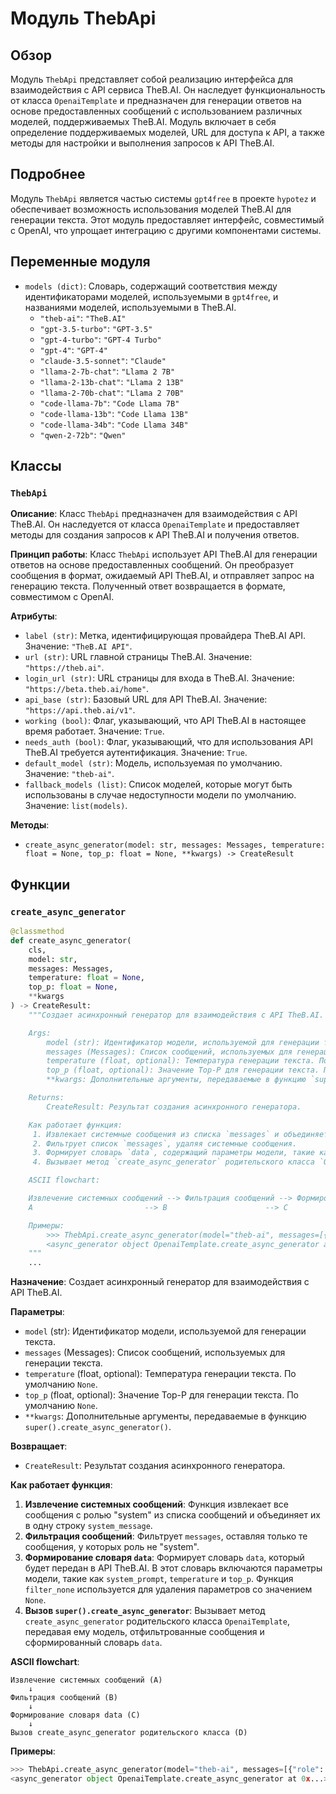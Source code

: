 # Модуль ThebApi

## Обзор

Модуль `ThebApi` представляет собой реализацию интерфейса для взаимодействия с API сервиса TheB.AI. Он наследует функциональность от класса `OpenaiTemplate` и предназначен для генерации ответов на основе предоставленных сообщений с использованием различных моделей, поддерживаемых TheB.AI. Модуль включает в себя определение поддерживаемых моделей, URL для доступа к API, а также методы для настройки и выполнения запросов к API TheB.AI.

## Подробнее

Модуль `ThebApi` является частью системы `gpt4free` в проекте `hypotez` и обеспечивает возможность использования моделей TheB.AI для генерации текста. Этот модуль предоставляет интерфейс, совместимый с OpenAI, что упрощает интеграцию с другими компонентами системы.

## Переменные модуля

- `models (dict)`: Словарь, содержащий соответствия между идентификаторами моделей, используемыми в `gpt4free`, и названиями моделей, используемыми в TheB.AI.
    - `"theb-ai"`: `"TheB.AI"`
    - `"gpt-3.5-turbo"`: `"GPT-3.5"`
    - `"gpt-4-turbo"`: `"GPT-4 Turbo"`
    - `"gpt-4"`: `"GPT-4"`
    - `"claude-3.5-sonnet"`: `"Claude"`
    - `"llama-2-7b-chat"`: `"Llama 2 7B"`
    - `"llama-2-13b-chat"`: `"Llama 2 13B"`
    - `"llama-2-70b-chat"`: `"Llama 2 70B"`
    - `"code-llama-7b"`: `"Code Llama 7B"`
    - `"code-llama-13b"`: `"Code Llama 13B"`
    - `"code-llama-34b"`: `"Code Llama 34B"`
    - `"qwen-2-72b"`: `"Qwen"`

## Классы

### `ThebApi`

**Описание**: Класс `ThebApi` предназначен для взаимодействия с API TheB.AI. Он наследуется от класса `OpenaiTemplate` и предоставляет методы для создания запросов к API TheB.AI и получения ответов.

**Принцип работы**:
Класс `ThebApi` использует API TheB.AI для генерации ответов на основе предоставленных сообщений. Он преобразует сообщения в формат, ожидаемый API TheB.AI, и отправляет запрос на генерацию текста. Полученный ответ возвращается в формате, совместимом с OpenAI.

**Атрибуты**:
- `label (str)`: Метка, идентифицирующая провайдера TheB.AI API. Значение: `"TheB.AI API"`.
- `url (str)`: URL главной страницы TheB.AI. Значение: `"https://theb.ai"`.
- `login_url (str)`: URL страницы для входа в TheB.AI. Значение: `"https://beta.theb.ai/home"`.
- `api_base (str)`: Базовый URL для API TheB.AI. Значение: `"https://api.theb.ai/v1"`.
- `working (bool)`: Флаг, указывающий, что API TheB.AI в настоящее время работает. Значение: `True`.
- `needs_auth (bool)`: Флаг, указывающий, что для использования API TheB.AI требуется аутентификация. Значение: `True`.
- `default_model (str)`: Модель, используемая по умолчанию. Значение: `"theb-ai"`.
- `fallback_models (list)`: Список моделей, которые могут быть использованы в случае недоступности модели по умолчанию. Значение: `list(models)`.

**Методы**:

- `create_async_generator(model: str, messages: Messages, temperature: float = None, top_p: float = None, **kwargs) -> CreateResult`

## Функции

### `create_async_generator`

```python
@classmethod
def create_async_generator(
    cls,
    model: str,
    messages: Messages,
    temperature: float = None,
    top_p: float = None,
    **kwargs
) -> CreateResult:
    """Создает асинхронный генератор для взаимодействия с API TheB.AI.

    Args:
        model (str): Идентификатор модели, используемой для генерации текста.
        messages (Messages): Список сообщений, используемых для генерации текста.
        temperature (float, optional): Температура генерации текста. По умолчанию `None`.
        top_p (float, optional): Значение Top-P для генерации текста. По умолчанию `None`.
        **kwargs: Дополнительные аргументы, передаваемые в функцию `super().create_async_generator()`.

    Returns:
        CreateResult: Результат создания асинхронного генератора.

    Как работает функция:
     1. Извлекает системные сообщения из списка `messages` и объединяет их в строку `system_message`.
     2. Фильтрует список `messages`, удаляя системные сообщения.
     3. Формирует словарь `data`, содержащий параметры модели, такие как `system_prompt`, `temperature` и `top_p`.
     4. Вызывает метод `create_async_generator` родительского класса `OpenaiTemplate` с передачей модели, сообщений и дополнительных данных.

    ASCII flowchart:

    Извлечение системных сообщений --> Фильтрация сообщений --> Формирование словаря data --> Вызов create_async_generator родительского класса
    A                         --> B                      --> C                      --> D

    Примеры:
        >>> ThebApi.create_async_generator(model="theb-ai", messages=[{"role": "user", "content": "Hello"}])
        <async_generator object OpenaiTemplate.create_async_generator at 0x...>
    """
    ...
```

**Назначение**: Создает асинхронный генератор для взаимодействия с API TheB.AI.

**Параметры**:
- `model` (str): Идентификатор модели, используемой для генерации текста.
- `messages` (Messages): Список сообщений, используемых для генерации текста.
- `temperature` (float, optional): Температура генерации текста. По умолчанию `None`.
- `top_p` (float, optional): Значение Top-P для генерации текста. По умолчанию `None`.
- `**kwargs`: Дополнительные аргументы, передаваемые в функцию `super().create_async_generator()`.

**Возвращает**:
- `CreateResult`: Результат создания асинхронного генератора.

**Как работает функция**:
1. **Извлечение системных сообщений**: Функция извлекает все сообщения с ролью "system" из списка сообщений и объединяет их в одну строку `system_message`.
2. **Фильтрация сообщений**:  Фильтрует `messages`, оставляя только те сообщения, у которых роль не "system".
3. **Формирование словаря `data`**: Формирует словарь `data`, который будет передан в API TheB.AI. В этот словарь включаются параметры модели, такие как `system_prompt`, `temperature` и `top_p`. Функция `filter_none` используется для удаления параметров со значением `None`.
4. **Вызов `super().create_async_generator`**: Вызывает метод `create_async_generator` родительского класса `OpenaiTemplate`, передавая ему модель, отфильтрованные сообщения и сформированный словарь `data`.

**ASCII flowchart**:

```
Извлечение системных сообщений (A)
    ↓
Фильтрация сообщений (B)
    ↓
Формирование словаря data (C)
    ↓
Вызов create_async_generator родительского класса (D)
```

**Примеры**:

```python
>>> ThebApi.create_async_generator(model="theb-ai", messages=[{"role": "user", "content": "Hello"}])
<async_generator object OpenaiTemplate.create_async_generator at 0x...>